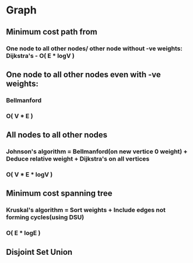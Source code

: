 # Graph

##  Minimum cost path from

### One node to all other nodes/ other node without -ve weights: **Dijkstra's** - **O( E * logV )**

## One node to all other nodes even with -ve weights:

### Bellmanford
### O( V * E )

## All nodes to all other nodes

### Johnson's algorithm = Bellmanford(on new vertice 0 weight) + Deduce relative weight + Dijkstra's on all vertices
### O( V * E * logV )

## Minimum cost spanning tree

### Kruskal's algorithm = Sort weights + Include edges not forming cycles(using DSU)
### O( E * logE )

## Disjoint Set Union
